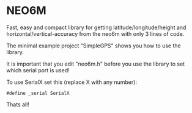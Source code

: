 # NEO6M
Fast, easy and compact library for getting latitude/longitude/height and horizontal/vertical-accuracy from the neo6m with only 3 lines of code.

The minimal example project "SimpleGPS" shows you how to use the library.

It is important that you edit "neo6m.h" before you use the library to set which serial port is used!

To use SerialX set this (replace X with any number):

```#define _serial SerialX```

Thats all!
